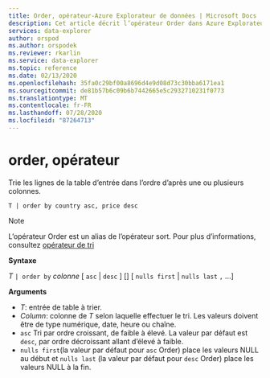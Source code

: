 ```yaml
---
title: Order, opérateur-Azure Explorateur de données | Microsoft Docs
description: Cet article décrit l’opérateur Order dans Azure Explorateur de données.
services: data-explorer
author: orspod
ms.author: orspodek
ms.reviewer: rkarlin
ms.service: data-explorer
ms.topic: reference
ms.date: 02/13/2020
ms.openlocfilehash: 35fa0c29bf00a8696d4e9d08d73c30bba6171ea1
ms.sourcegitcommit: de81b57b6c09b6b7442665e5c2932710231f0773
ms.translationtype: MT
ms.contentlocale: fr-FR
ms.lasthandoff: 07/28/2020
ms.locfileid: "87264713"
---
```

# <a name="order-operator"></a>order, opérateur 

Trie les lignes de la table d’entrée dans l’ordre d’après une ou plusieurs colonnes.

```kusto
T | order by country asc, price desc
```

> [!NOTE]
> L’opérateur Order est un alias de l’opérateur sort. Pour plus d’informations, consultez [opérateur de tri](sortoperator.md)

**Syntaxe**

*T* `| order by` *colonne* [ `asc`  |  `desc` ] [] [ `nulls first`  |  `nulls last` `,` ...]

**Arguments**

* *T*: entrée de table à trier.
* *Column*: colonne de *T* selon laquelle effectuer le tri. Les valeurs doivent être de type numérique, date, heure ou chaîne.
* `asc` Tri par ordre croissant, de faible à élevé. La valeur par défaut est `desc`, par ordre décroissant allant d’élevé à faible.
* `nulls first`(la valeur par défaut pour `asc` Order) place les valeurs NULL au début et `nulls last` (la valeur par défaut pour `desc` Order) place les valeurs NULL à la fin.

